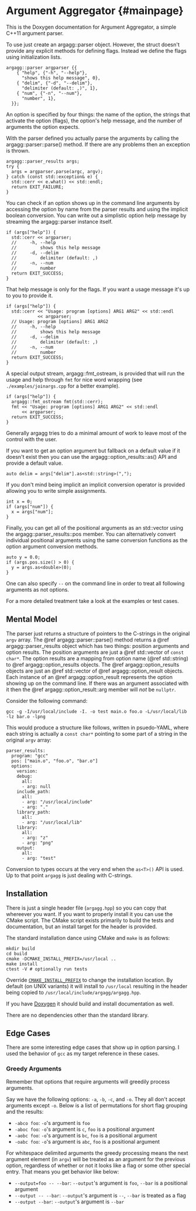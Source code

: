 Argument Aggregator {#mainpage}
===================

This is the Doxygen documentation for Argument Aggregator, a simple C++11 argument parser.

To use just create an argagg::parser object. However, the struct doesn't provide any explicit methods for defining flags. Instead we define the flags using initialization lists.

    argagg::parser argparser {{
        { "help", {"-h", "--help"},
          "shows this help message", 0},
        { "delim", {"-d", "--delim"},
          "delimiter (default: ,)", 1},
        { "num", {"-n", "--num"},
          "number", 1},
      }};

An option is specified by four things: the name of the option, the strings that activate the option (flags), the option's help message, and the number of arguments the option expects.

With the parser defined you actually parse the arguments by calling the argagg::parser::parse() method. If there are any problems then an exception is thrown.

    argagg::parser_results args;
    try {
      args = argparser.parse(argc, argv);
    } catch (const std::exception& e) {
      std::cerr << e.what() << std::endl;
      return EXIT_FAILURE;
    }

You can check if an option shows up in the command line arguments by accessing the option by name from the parser results and using the implicit boolean conversion. You can write out a simplistic option help message by streaming the argagg::parser instance itself.

    if (args["help"]) {
      std::cerr << argparser;
      //     -h, --help
      //         shows this help message
      //     -d, --delim
      //         delimiter (default: ,)
      //     -n, --num
      //         number
      return EXIT_SUCCESS;
    }

That help message is only for the flags. If you want a usage message it's up to you to provide it.

    if (args["help"]) {
      std::cerr << "Usage: program [options] ARG1 ARG2" << std::endl
                << argparser;
      // Usage: program [options] ARG1 ARG2
      //     -h, --help
      //         shows this help message
      //     -d, --delim
      //         delimiter (default: ,)
      //     -n, --num
      //         number
      return EXIT_SUCCESS;
    }

A special output stream, argagg::fmt_ostream, is provided that will run the usage and help through `fmt` for nice word wrapping (see `./examples/joinargs.cpp` for a better example).

    if (args["help"]) {
      argagg::fmt_ostream fmt(std::cerr);
      fmt << "Usage: program [options] ARG1 ARG2" << std::endl
          << argparser;
      return EXIT_SUCCESS;
    }

Generally argagg tries to do a minimal amount of work to leave most of the control with the user.

If you want to get an option argument but fallback on a default value if it doesn't exist then you can use the argagg::option_results::as() API and provide a default value.

    auto delim = args["delim"].as<std::string>(",");

If you don't mind being implicit an implicit conversion operator is provided allowing you to write simple assignments.

    int x = 0;
    if (args["num"]) {
      x = args["num"];
    }

Finally, you can get all of the positional arguments as an std::vector using the argagg::parser_results::pos member. You can alternatively convert individual positional arguments using the same conversion functions as the option argument conversion methods.

    auto y = 0.0;
    if (args.pos.size() > 0) {
      y = args.as<double>(0);
    }

One can also specify `--` on the command line in order to treat all following arguments as not options.

For a more detailed treatment take a look at the examples or test cases.

Mental Model
------------

The parser just returns a structure of pointers to the C-strings in the original `argv` array. The @ref argagg::parser::parse() method returns a @ref argagg::parser_results object which has two things: position arguments and option results. The position arguments are just a @ref std::vector of `const char*`. The option results are a mapping from option name (@ref std::string) to @ref argagg::option_results objects. The @ref argagg::option_results objects are just an @ref std::vector of @ref argagg::option_result objects. Each instance of an @ref argagg::option_result represents the option showing up on the command line. If there was an argument associated with it then the @ref argagg::option_result::arg member will *not* be `nullptr`.

Consider the following command:

    gcc -g -I/usr/local/include -I. -o test main.o foo.o -L/usr/local/lib -lz bar.o -lpng

This would produce a structure like follows, written in psuedo-YAML, where each string is actually a `const char*` pointing to some part of a string in the original `argv` array:

    parser_results:
      program: "gcc"
      pos: ["main.o", "foo.o", "bar.o"]
      options:
        version:
        debug:
          all:
          - arg: null
        include_path:
          all:
          - arg: "/usr/local/include"
          - arg: "."
        library_path:
          all:
          - arg: "/usr/local/lib"
        library:
          all:
          - arg: "z"
          - arg: "png"
        output:
          all:
          - arg: "test"

Conversion to types occurs at the very end when the `as<T>()` API is used. Up to that point `argagg` is just dealing with C-strings.

Installation
------------

There is just a single header file (`argagg.hpp`) so you can copy that whereever you want. If you want to properly install it you can use the CMake script. The CMake script exists primarily to build the tests and documentation, but an install target for the header is provided.

The standard installation dance using CMake and `make` is as follows:

    mkdir build
    cd build
    cmake -DCMAKE_INSTALL_PREFIX=/usr/local ..
    make install
    ctest -V # optionally run tests

Override [`CMAKE_INSTALL_PREFIX`](https://cmake.org/cmake/help/v2.8.12/cmake.html#variable:CMAKE_INSTALL_PREFIX) to change the installation location. By default (on UNIX variants) it will install to `/usr/local` resulting in the header being copied to `/usr/local/include/argagg/argagg.hpp`.

If you have [Doxygen](http://www.stack.nl/~dimitri/doxygen/) it should build and install documentation as well.

There are no dependencies other than the standard library.

Edge Cases
----------

There are some interesting edge cases that show up in option parsing. I used the behavior of `gcc` as my target reference in these cases.

### Greedy Arguments

Remember that options that require arguments will greedily process arguments.

Say we have the following options: `-a`, `-b`, `-c`, and `-o`. They all don't accept arguments except `-o`. Below is a list of permutations for short flag grouping and the results:

- `-abco foo`: `-o`'s argument is `foo`
- `-aboc foo`: `-o`'s argument is `c`, `foo` is a positional argument
- `-aobc foo`: `-o`'s argument is `bc`, `foo` is a positional argument
- `-oabc foo`: `-o`'s argument is `abc`, `foo` is a positional argument

For whitespace delimited arguments the greedy processing means the next argument element (in `argv`) will be treated as an argument for the previous option, regardless of whether or not it looks like a flag or some other special entry. That means you get behavior like below:

- `--output=foo -- --bar`: `--output`'s argument is `foo`, `--bar` is a positional argument
- `--output -- --bar`: `--output`'s argument is `--`, `--bar` is treated as a flag
- `--output --bar`: `--output`'s argument is `--bar`
